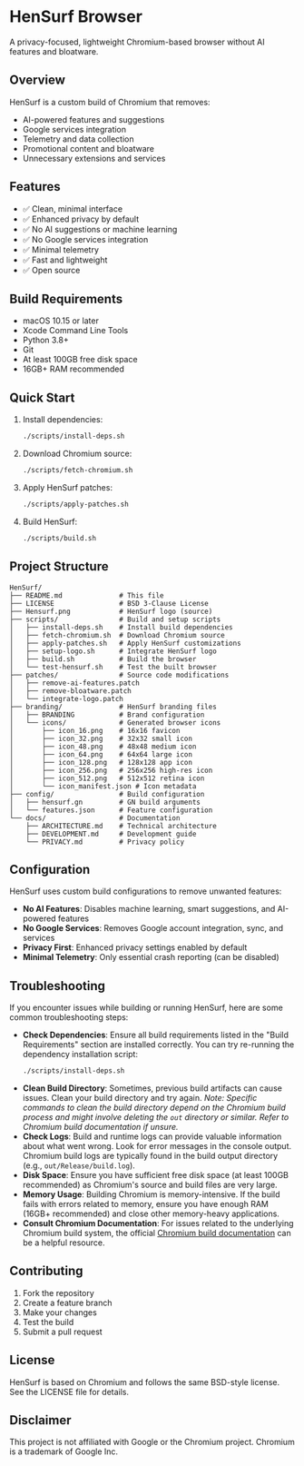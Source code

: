 # HenSurf Browser

A privacy-focused, lightweight Chromium-based browser without AI features and bloatware.

## Overview

HenSurf is a custom build of Chromium that removes:
- AI-powered features and suggestions
- Google services integration
- Telemetry and data collection
- Promotional content and bloatware
- Unnecessary extensions and services

## Features

- ✅ Clean, minimal interface
- ✅ Enhanced privacy by default
- ✅ No AI suggestions or machine learning
- ✅ No Google services integration
- ✅ Minimal telemetry
- ✅ Fast and lightweight
- ✅ Open source

## Build Requirements

- macOS 10.15 or later
- Xcode Command Line Tools
- Python 3.8+
- Git
- At least 100GB free disk space
- 16GB+ RAM recommended

## Quick Start

1. Install dependencies:
   ```bash
   ./scripts/install-deps.sh
   ```

2. Download Chromium source:
   ```bash
   ./scripts/fetch-chromium.sh
   ```

3. Apply HenSurf patches:
   ```bash
   ./scripts/apply-patches.sh
   ```

4. Build HenSurf:
   ```bash
   ./scripts/build.sh
   ```

## Project Structure

```
HenSurf/
├── README.md              # This file
├── LICENSE                # BSD 3-Clause License
├── Hensurf.png            # HenSurf logo (source)
├── scripts/               # Build and setup scripts
│   ├── install-deps.sh    # Install build dependencies
│   ├── fetch-chromium.sh  # Download Chromium source
│   ├── apply-patches.sh   # Apply HenSurf customizations
│   ├── setup-logo.sh      # Integrate HenSurf logo
│   ├── build.sh           # Build the browser
│   └── test-hensurf.sh    # Test the built browser
├── patches/               # Source code modifications
│   ├── remove-ai-features.patch
│   ├── remove-bloatware.patch
│   └── integrate-logo.patch
├── branding/              # HenSurf branding files
│   ├── BRANDING           # Brand configuration
│   └── icons/             # Generated browser icons
│       ├── icon_16.png    # 16x16 favicon
│       ├── icon_32.png    # 32x32 small icon
│       ├── icon_48.png    # 48x48 medium icon
│       ├── icon_64.png    # 64x64 large icon
│       ├── icon_128.png   # 128x128 app icon
│       ├── icon_256.png   # 256x256 high-res icon
│       ├── icon_512.png   # 512x512 retina icon
│       └── icon_manifest.json # Icon metadata
├── config/                # Build configuration
│   ├── hensurf.gn         # GN build arguments
│   └── features.json      # Feature configuration
└── docs/                  # Documentation
    ├── ARCHITECTURE.md    # Technical architecture
    ├── DEVELOPMENT.md     # Development guide
    └── PRIVACY.md         # Privacy policy
```

## Configuration

HenSurf uses custom build configurations to remove unwanted features:

- **No AI Features**: Disables machine learning, smart suggestions, and AI-powered features
- **No Google Services**: Removes Google account integration, sync, and services
- **Privacy First**: Enhanced privacy settings enabled by default
- **Minimal Telemetry**: Only essential crash reporting (can be disabled)

## Troubleshooting

If you encounter issues while building or running HenSurf, here are some common troubleshooting steps:

*   **Check Dependencies**: Ensure all build requirements listed in the "Build Requirements" section are installed correctly. You can try re-running the dependency installation script:
    ```bash
    ./scripts/install-deps.sh
    ```
*   **Clean Build Directory**: Sometimes, previous build artifacts can cause issues. Clean your build directory and try again. *Note: Specific commands to clean the build directory depend on the Chromium build process and might involve deleting the `out` directory or similar. Refer to Chromium build documentation if unsure.*
*   **Check Logs**: Build and runtime logs can provide valuable information about what went wrong. Look for error messages in the console output. Chromium build logs are typically found in the build output directory (e.g., `out/Release/build.log`).
*   **Disk Space**: Ensure you have sufficient free disk space (at least 100GB recommended) as Chromium's source and build files are very large.
*   **Memory Usage**: Building Chromium is memory-intensive. If the build fails with errors related to memory, ensure you have enough RAM (16GB+ recommended) and close other memory-heavy applications.
*   **Consult Chromium Documentation**: For issues related to the underlying Chromium build system, the official [Chromium build documentation](https://www.chromium.org/developers/how-tos/get-the-code/) can be a helpful resource.

## Contributing

1. Fork the repository
2. Create a feature branch
3. Make your changes
4. Test the build
5. Submit a pull request

## License

HenSurf is based on Chromium and follows the same BSD-style license.
See the LICENSE file for details.

## Disclaimer

This project is not affiliated with Google or the Chromium project.
Chromium is a trademark of Google Inc.